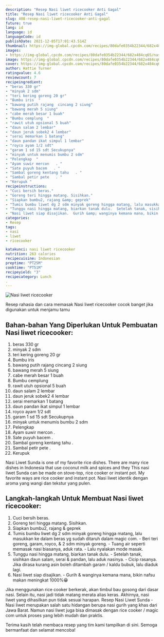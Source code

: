 ```yaml
---
description: "Resep Nasi liwet ricecooker Anti Gagal"
title: "Resep Nasi liwet ricecooker Anti Gagal"
slug: 408-resep-nasi-liwet-ricecooker-anti-gagal
future: true
lang: id
language: id
languageCode: id
publishDate: 2021-12-05T17:01:43.514Z 
thumbnail: https://img-global.cpcdn.com/recipes/80dafe0354b22344/682x484cq65/nasi-liwet-ricecooker-foto-resep-utama.png
images:
- https://img-global.cpcdn.com/recipes/80dafe0354b22344/682x484cq65/nasi-liwet-ricecooker-foto-resep-utama.png
image: https://img-global.cpcdn.com/recipes/80dafe0354b22344/682x484cq65/nasi-liwet-ricecooker-foto-resep-utama.png
cover: https://img-global.cpcdn.com/recipes/80dafe0354b22344/682x484cq65/nasi-liwet-ricecooker-foto-resep-utama.png
author: Hattie Turner
ratingvalue: 4.6
reviewcount: 7
recipeingredient:
- "beras 330 gr"
- "minyak 2 sdm"
- "teri kering goreng 20 gr"
- "Bumbu iris  "
- "bawang putih rajang  cincang 2 siung"
- "bawang merah 5 siung"
- "cabe merah besar 1 buah"
- "Bumbu cemplung  "
- "rawit utuh opsional 5 buah"
- "daun salam 2 lembar"
- "daun jeruk sobek2 4 lembar"
- "serai memarkan 1 batang"
- "daun pandan ikat simpul 1 lembar"
- "royco ayam 1/2 sdt"
- "garam 1 sd 15 sdt Secukupnya"
- "minyak untuk menumis bumbu 2 sdm"
- "Pelengkap  "
- "Ayam suwir mercon   . "
- "Sate puyuh bacem   . "
- "Sambal goreng kentang tahu   . "
- "Sambal petir pete   . "
- "Kerupuk "
recipeinstructions:
- "Cuci bersih beras."
- "Goreng teri hingga matang. Sisihkan."
- "Siapkan bumbu2, rajang &amp; geprek"
- "Tumis bumbu liwet dg 2 sdm minyak goreng hingga matang, lalu masukkan ke dalam beras yg sudah ditaruh dalam magic com. Beri teri goreng, garam, royco, &amp; 2 sdm minyak goreng. Tuang air seperti memasak nasi biasanya, aduk rata. Lalu nyalakan mode masak."
- "Tunggu nasi hingga matang, biarkan tanak dulu.  Setelah tanak, sisihkan daun salam, serai &amp; pandan, lalu aduk nasinya. Cicip rasanya. Jika dirasa kurang asin boleh ditambah garam / kaldu bubuk, lalu diaduk lagi."
- "Nasi liwet siap disajikan.  Gurih &amp; wanginya kemana mana, bikin nafsu makan meningkat 1000%😁"
categories:
- Resep
tags:
- nasi
- liwet
- ricecooker

katakunci: nasi liwet ricecooker 
nutrition: 263 calories
recipecuisine: Indonesian
preptime: "PT25M"
cooktime: "PT51M"
recipeyield: "3"
recipecategory: Lunch
. 
---
```



![Nasi liwet ricecooker](https://img-global.cpcdn.com/recipes/80dafe0354b22344/682x484cq65/nasi-liwet-ricecooker-foto-resep-utama.png)

Resep rahasia dan cara memasak  Nasi liwet ricecooker cocok banget jika digunakan untuk menjamu tamu

<!--inarticleads1-->

## Bahan-bahan Yang Diperlukan Untuk Pembuatan Nasi liwet ricecooker:

1. beras 330 gr
1. minyak 2 sdm
1. teri kering goreng 20 gr
1. Bumbu iris  
1. bawang putih rajang  cincang 2 siung
1. bawang merah 5 siung
1. cabe merah besar 1 buah
1. Bumbu cemplung  
1. rawit utuh opsional 5 buah
1. daun salam 2 lembar
1. daun jeruk sobek2 4 lembar
1. serai memarkan 1 batang
1. daun pandan ikat simpul 1 lembar
1. royco ayam 1/2 sdt
1. garam 1 sd 15 sdt Secukupnya
1. minyak untuk menumis bumbu 2 sdm
1. Pelengkap  
1. Ayam suwir mercon   . 
1. Sate puyuh bacem   . 
1. Sambal goreng kentang tahu   . 
1. Sambal petir pete   . 
1. Kerupuk 

Nasi Liwet Sunda is one of my favorite rice dishes. There are many rice dishes in Indonesia that use coconut milk and spices and they This nasi liwet Sunda can be made on stove-top, rice cooker or instant pot. My favorite ways are rice cooker and instant pot. Nasi liwet identik dengan aroma yang wangi dan tekstur yang pulen. 

<!--inarticleads2-->

## Langkah-langkah Untuk Membuat Nasi liwet ricecooker:

1. Cuci bersih beras.
1. Goreng teri hingga matang. Sisihkan.
1. Siapkan bumbu2, rajang &amp; geprek
1. Tumis bumbu liwet dg 2 sdm minyak goreng hingga matang, lalu masukkan ke dalam beras yg sudah ditaruh dalam magic com. - Beri teri goreng, garam, royco, &amp; 2 sdm minyak goreng. - Tuang air seperti memasak nasi biasanya, aduk rata. - Lalu nyalakan mode masak.
1. Tunggu nasi hingga matang, biarkan tanak dulu.  - Setelah tanak, sisihkan daun salam, serai &amp; pandan, lalu aduk nasinya. - Cicip rasanya. Jika dirasa kurang asin boleh ditambah garam / kaldu bubuk, lalu diaduk lagi.
1. Nasi liwet siap disajikan.  - Gurih &amp; wanginya kemana mana, bikin nafsu makan meningkat 1000%😁


Jika menggunakan rice cooker berkerak, akan timbul bau gosong dari dasar nasi. Selain itu, nasi jadi tidak matang merata alias keras. Akhirnya, nasi liwet yang dihasilkan pun tidak sesuai harapan. Resep Nasi Liwet Sunda - Nasi liwet merupakan salah satu hidangan berupa nasi gurih yang khas dari Jawa Barat. Namun nasi liwet juga bisa dimasak dengan rice cooker / magic com untuk proses yang lebih mudah dan praktis. 

Terima kasih telah membaca resep yang tim kami tampilkan di sini. Semoga bermanfaat dan selamat mencoba!

